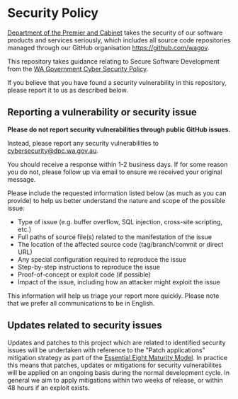 # Security Policy

[Department of the Premier and Cabinet](https://www.wa.gov.au/organisation/department-of-the-premier-and-cabinet/u/organisation/department-of-the-premier-and-cabinet) takes the
security of our software products and services seriously, which includes all
source code repositories managed through our GitHub organisation https://github.com/wagov.

This repository takes guidance relating to Secure Software Development from the
[WA Government Cyber Security
Policy](https://www.wa.gov.au/government/publications/wa-government-cyber-security-policy).

If you believe that you have found a security vulnerability in this
repository, please report it to us as described below.

## Reporting a vulnerability or security issue

**Please do not report security vulnerabilities through public GitHub issues.**

Instead, please report any security vulnerabilities to [cybersecurity@dpc.wa.gov.au](cybersecurity@dpc.wa.gov.au).

You should receive a response within 1-2 business days. If for some reason you
do not, please follow up via email to ensure we received your original message.

Please include the requested information listed below (as much as you can provide)
to help us better understand the nature and scope of the possible issue:

  * Type of issue (e.g. buffer overflow, SQL injection, cross-site scripting, etc.)
  * Full paths of source file(s) related to the manifestation of the issue
  * The location of the affected source code (tag/branch/commit or direct URL)
  * Any special configuration required to reproduce the issue
  * Step-by-step instructions to reproduce the issue
  * Proof-of-concept or exploit code (if possible)
  * Impact of the issue, including how an attacker might exploit the issue

This information will help us triage your report more quickly. Please note that
we prefer all communications to be in English.

## Updates related to security issues

Updates and patches to this project which are related to identified security
issues will be undertaken with reference to the "Patch applications" mitigation
strategy as part of the [Essential Eight Maturity
Model](https://www.cyber.gov.au/acsc/view-all-content/publications/essential-eight-maturity-model).
In practice this means that patches, updates or mitigations for security
vulnerabilites will be applied on an ongoing basis during the normal development
cycle. In general we aim to apply mitigations within two weeks of release, or
within 48 hours if an exploit exists.
